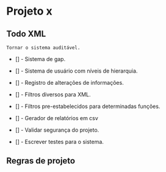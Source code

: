 # Projeto x

## Todo XML

```text
Tornar o sistema auditável.
```

- [] - Sistema de gap.

- [] - Sistema de usuário com níveis de hierarquia.

- [] - Registro de alterações de informações.

- [] - Filtros diversos para XML.

- [] - Filtros pre-estabelecidos para determinadas funções.

- [] - Gerador de relatórios em csv

- [] - Validar segurança do projeto.

- [] - Escrever testes para o sistema.

## Regras de projeto
